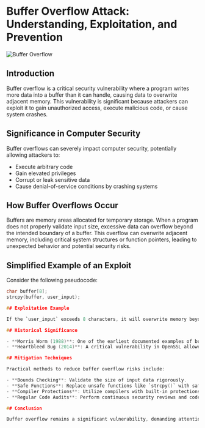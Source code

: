 # Buffer Overflow Attack: Understanding, Exploitation, and Prevention

![Buffer Overflow](./image/bufferoverflow.jpg)

## Introduction

Buffer overflow is a critical security vulnerability where a program writes more data into a buffer than it can handle, causing data to overwrite adjacent memory. This vulnerability is significant because attackers can exploit it to gain unauthorized access, execute malicious code, or cause system crashes.

## Significance in Computer Security

Buffer overflows can severely impact computer security, potentially allowing attackers to:

- Execute arbitrary code
- Gain elevated privileges
- Corrupt or leak sensitive data
- Cause denial-of-service conditions by crashing systems

## How Buffer Overflows Occur

Buffers are memory areas allocated for temporary storage. When a program does not properly validate input size, excessive data can overflow beyond the intended boundary of a buffer. This overflow can overwrite adjacent memory, including critical system structures or function pointers, leading to unexpected behavior and potential security risks.

## Simplified Example of an Exploit

Consider the following pseudocode:

```c
char buffer[8];
strcpy(buffer, user_input);

## Exploitation Example

If the `user_input` exceeds 8 characters, it will overwrite memory beyond the buffer. An attacker could craft input to overwrite the return address of a function, redirecting execution to malicious code injected elsewhere in memory.

## Historical Significance

- **Morris Worm (1988)**: One of the earliest documented examples of buffer overflow exploitation, impacting thousands of UNIX systems, raising awareness of software vulnerabilities.
- **Heartbleed Bug (2014)**: A critical vulnerability in OpenSSL allowed attackers to read sensitive information from memory, affecting millions of websites worldwide.

## Mitigation Techniques

Practical methods to reduce buffer overflow risks include:

- **Bounds Checking**: Validate the size of input data rigorously.
- **Safe Functions**: Replace unsafe functions like `strcpy()` with safer alternatives (`strncpy()`, `strlcpy()`).
- **Compiler Protections**: Utilize compilers with built-in protections like Address Space Layout Randomization (ASLR), Stack Canaries, and Data Execution Prevention (DEP).
- **Regular Code Audits**: Perform continuous security reviews and code audits to identify vulnerabilities early.

## Conclusion

Buffer overflow remains a significant vulnerability, demanding attention from developers and security practitioners. Understanding its mechanics, implications, and mitigation methods is critical to protecting software systems and ensuring robust security practices.
